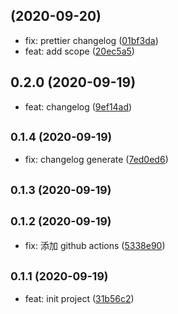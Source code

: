 ##  (2020-09-20)

* fix: prettier changelog ([01bf3da](https://github.com/winixt/blogs/commit/01bf3da))
* feat: add scope ([20ec5a5](https://github.com/winixt/blogs/commit/20ec5a5))



## 0.2.0 (2020-09-19)

* feat: changelog ([9ef14ad](https://github.com/winixt/blogs/commit/9ef14ad))



## <small>0.1.4 (2020-09-19)</small>

* fix: changelog generate ([7ed0ed6](https://github.com/winixt/blogs/commit/7ed0ed6))



## <small>0.1.3 (2020-09-19)</small>




## <small>0.1.2 (2020-09-19)</small>

* fix: 添加 github actions ([5338e90](https://github.com/winixt/blogs/commit/5338e90))



## <small>0.1.1 (2020-09-19)</small>

* feat: init project ([31b56c2](https://github.com/winixt/blogs/commit/31b56c2))



